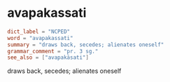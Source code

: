 # avapakassati

``` toml
dict_label = "NCPED"
word = "avapakassati"
summary = "draws back, secedes; alienates oneself"
grammar_comment = "pr. 3 sg."
see_also = ["avapakāsati"]
```

draws back, secedes; alienates oneself

